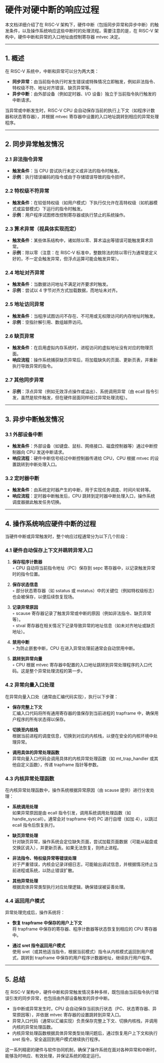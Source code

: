 # 硬件对硬中断的响应过程

本文档详细介绍了在 RISC-V 架构下，硬件中断（包括同步异常和异步中断）的触发条件，以及操作系统响应这些中断时的处理流程。需要注意的是，在 RISC-V 架构中，硬件中断和异常的入口地址由控制寄存器 mtvec 决定。

---

## 1. 概述

在 RISC-V 系统中，中断和异常可以分为两大类：
- **同步异常**：由当前指令执行时发生错误或特殊情况立即触发，例如非法指令、特权级不符、地址对齐错误、缺页异常等。
- **异步中断**：由外部设备（例如定时器、I/O 设备）独立于当前指令执行触发的中断请求。

当异常或中断发生时，RISC-V CPU 会自动保存当前的执行上下文（如程序计数器和状态寄存器），并根据 mtvec 寄存器中设置的入口地址跳转到相应的异常处理程序。

---

## 2. 同步异常触发情况

### 2.1 非法指令异常
- **触发条件**：当 CPU 尝试执行未定义或非法的指令时触发。
- **示例**：执行错误编码的指令或由于存储错误导致的指令损坏。

### 2.2 特权级不符异常
- **触发条件**：在较低特权级（如用户模式）下执行仅允许在高特权级（如机器模式或监督模式）下运行的指令时触发。
- **示例**：用户程序试图修改控制寄存器或执行禁止的系统操作。

### 2.3 算术异常（视具体实现而定）
- **触发条件**：某些体系结构中，诸如除以零、算术溢出等错误可能触发算术异常。
- **示例**：除以零（注意：在 RISC-V 标准中，整数除法的除以零行为通常是定义好的，不一定会触发异常，但浮点运算可能会触发异常）。

### 2.4 地址对齐异常
- **触发条件**：当数据访问地址不满足对齐要求时触发。
- **示例**：尝试以 4 字节对齐方式加载数据，而地址未对齐。

### 2.5 地址访问异常
- **触发条件**：当程序试图访问不存在、不可用或无权限访问的内存地址时触发。
- **示例**：空指针解引用、数组越界访问。

### 2.6 缺页异常
- **触发条件**：在启用虚拟内存系统时，进程访问的虚拟地址没有对应的物理页面。
- **响应流程**：操作系统捕获缺页异常后，将加载缺失的页面、更新页表，并重新执行导致异常的指令。

### 2.7 其他同步异常
- **示例**：浮点异常（例如无效浮点操作或溢出）、系统调用异常（由 ecall 指令引发，虽然是软件触发，但在硬件层面同样经过异常处理流程）。

---

## 3. 异步中断触发情况

### 3.1 外部设备中断
- **触发条件**：外部设备（如键盘、鼠标、网络接口、磁盘控制器等）通过中断控制器向 CPU 发送中断请求。
- **响应流程**：硬件中断信号经过中断控制器传递给 CPU，CPU 根据 mtvec 的设置跳转到中断处理入口。

### 3.2 定时器中断
- **触发条件**：由系统定时器产生的中断，用于实现任务调度、时间片轮转等。
- **响应流程**：定时器中断触发后，CPU 跳转到定时器中断处理入口，操作系统调度器据此触发任务切换。

---

## 4. 操作系统响应硬件中断的过程

当硬件中断或异常触发时，整个响应过程通常分为以下几个阶段：

### 4.1 硬件自动保存上下文并跳转异常入口
1. **保存程序计数器**  
   ◦ CPU 自动将当前指令地址（PC）保存到 sepc 寄存器中，以记录触发异常时的指令位置。
   
2. **保存状态信息**  
   ◦ 部分状态寄存器（如 sstatus 或 mstatus）中的关键位（例如特权级标志）也会被保存，以便后续恢复现场。
   
3. **记录异常原因**  
   ◦ scause 寄存器记录了触发异常或中断的原因（例如非法指令、缺页异常等）。  
   ◦ stval 寄存器在相关情况下记录导致异常的地址信息（如未对齐地址或缺页地址）。
   
4. **禁用中断**  
   ◦ 为防止嵌套中断，CPU 在进入异常处理前通常会自动禁用中断。

5. **跳转到异常向量**  
   ◦ CPU 根据 mtvec 寄存器中配置的入口地址跳转到异常处理程序的入口代码。这是整个异常处理流程的第一步。

### 4.2 异常向量入口处理
在异常向量入口处（通常由汇编代码实现），执行以下步骤：
- **保存完整上下文**  
  汇编入口代码将所有通用寄存器的值保存到当前进程的 trapframe 中，确保用户程序的所有状态得以保存。
  
- **切换至内核栈**  
  根据当前进程的调度信息，切换到对应的内核栈，以便在安全的内核环境中处理异常。
  
- **调用具体的异常处理函数**  
  异常向量入口代码会调用具体的内核异常处理函数（如 mt_trap_handler 或其他自定义函数），传递 trapframe 指针等参数。

### 4.3 内核异常处理函数
在内核异常处理函数中，操作系统根据异常原因（由 scause 提供）进行分发处理：
- **系统调用处理**  
  如果异常原因是由 ecall 指令引发，调用系统调用处理函数（如 handle_syscall）。通常会对 trapframe 中的 PC 进行自增（如加 4），以跳过 ecall 指令后恢复执行。

- **缺页异常处理**  
  针对缺页异常，操作系统会定位缺失页面，尝试加载页面数据（可能从磁盘或交换区调入），并更新页表。如果无法恢复，则终止进程。

- **非法指令、特权级异常等错误处理**  
  对于严重错误，内核会记录详细日志，可能输出调试信息，并根据情况终止当前进程或系统，以防止错误扩散。

- **其他异常处理**  
  根据具体异常类型执行对应处理逻辑，确保错误被妥善处理。

### 4.4 返回用户模式
异常处理完成后，操作系统将：
- **恢复 trapframe 中保存的用户上下文**  
  将 trapframe 中保存的寄存器、程序计数器等状态恢复到相应的 CPU 寄存器中。

- **通过 sret 指令返回用户模式**  
  使用 sret（或其他适当指令，根据当前模式）指令从内核模式返回到用户模式，跳转到 trapframe 中保存的用户程序计数器地址，继续执行用户程序。

---

## 5. 总结

在 RISC-V 架构中，硬件中断和异常触发情况多种多样，既包括由当前指令执行错误引发的同步异常，也包括由外部设备触发的异步中断。
- 当中断或异常发生时，CPU 会自动保存当前执行状态（PC、状态寄存器、异常原因等），并依据 mtvec 寄存器的设置跳转到异常入口。
- 异常入口代码（通常以汇编实现）负责保存完整上下文、切换内核栈，并调用内核的异常处理函数。
- 内核异常处理函数根据具体异常类型处理问题后，通过恢复用户上下文和执行 sret 指令，安全返回到用户模式继续执行程序。

这一系列精密的硬件与软件协同机制，确保了操作系统在面对各种异常和中断时，能够及时响应、有效处理，并保证系统的稳定运行。
